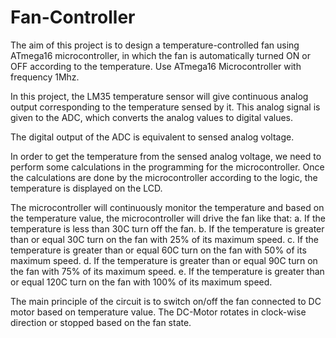 # Fan-Controller
The aim of this project is to design a temperature-controlled fan using ATmega16 microcontroller, in which the fan is automatically turned ON or OFF according to the temperature. Use ATmega16 Microcontroller with frequency 1Mhz.

In this project, the LM35 temperature sensor will give continuous analog output corresponding to the temperature sensed by it. This analog signal is given to the ADC,
which converts the analog values to digital values.

The digital output of the ADC is equivalent to sensed analog voltage.

In order to get the temperature from the sensed analog voltage, we need to perform some calculations in the programming for the microcontroller.
Once the calculations are done by the microcontroller according to the logic, the temperature is displayed on the LCD.

The microcontroller will continuously monitor the temperature and based on the temperature value, the microcontroller will drive the fan like that: 
a. If the temperature is less than 30C turn off the fan.
b. If the temperature is greater than or equal 30C turn on the fan with 25% of its maximum speed.
c. If the temperature is greater than or equal 60C turn on the fan with 50% of its maximum speed.
d. If the temperature is greater than or equal 90C turn on the fan with 75% of its maximum speed.
e. If the temperature is greater than or equal 120C turn on the fan with 100% of its maximum speed.

The main principle of the circuit is to switch on/off the fan connected to DC motor based on temperature value. The DC-Motor rotates in clock-wise direction or stopped based on the fan state.

